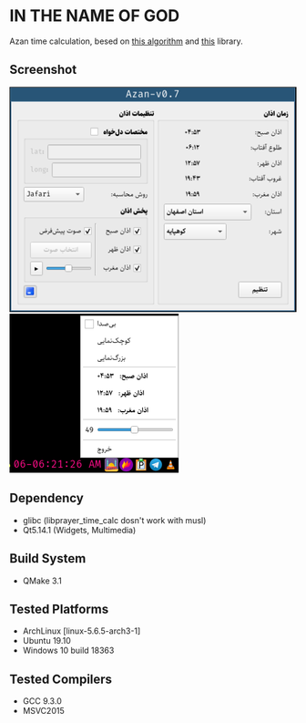# IN THE NAME OF GOD

Azan time calculation, besed on [this algorithm](http://praytimes.org/calculation) and [this](http://praytimes.org/manual#Downloads_and_Examples) library.

## Screenshot
![right pic](./2020-05-02_06-21_2.png) ![left one](./2020-05-02_06-21_1.png)

## Dependency 
   - glibc (libprayer_time_calc dosn't work with musl)
   - Qt5.14.1 (Widgets, Multimedia)
  
## Build System
   - QMake 3.1
	
## Tested Platforms
   - ArchLinux [linux-5.6.5-arch3-1]
   - Ubuntu 19.10
   - Windows 10 build 18363
	
## Tested Compilers
   - GCC 9.3.0
   - MSVC2015

